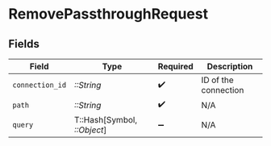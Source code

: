 # RemovePassthroughRequest


## Fields

| Field                       | Type                        | Required                    | Description                 |
| --------------------------- | --------------------------- | --------------------------- | --------------------------- |
| `connection_id`             | *::String*                  | :heavy_check_mark:          | ID of the connection        |
| `path`                      | *::String*                  | :heavy_check_mark:          | N/A                         |
| `query`                     | T::Hash[Symbol, *::Object*] | :heavy_minus_sign:          | N/A                         |